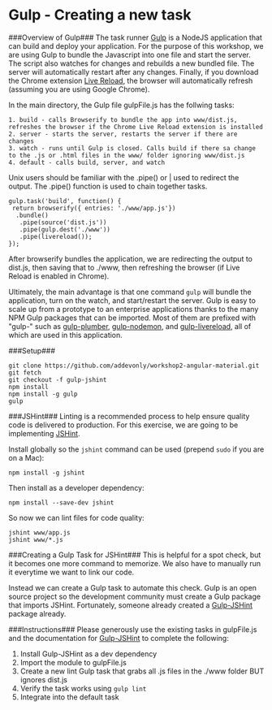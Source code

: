 # Gulp - Creating a new task

###Overview of Gulp###
The task runner [Gulp](http://gulpjs.com/) is a NodeJS application that can build and deploy your application. For the purpose of this workshop, we are using Gulp to bundle the Javascript into one file and start the server. The script also watches for changes and rebuilds a new bundled file. The server will automatically restart after any changes. Finally, if you download the Chrome extension [Live Reload](https://chrome.google.com/webstore/detail/livereload/jnihajbhpnppcggbcgedagnkighmdlei?hl=en), the browser will automatically refresh (assuming you are using Google Chrome).

In the main directory, the Gulp file gulpFile.js has the follwing tasks:
```
1. build - calls Browserify to bundle the app into www/dist.js, refreshes the browser if the Chrome Live Reload extension is installed
2. server - starts the server, restarts the server if there are changes
3. watch - runs until Gulp is closed. Calls build if there sa change to the .js or .html files in the www/ folder ignoring www/dist.js
4. default - calls build, server, and watch
```
Unix users should be familiar with the .pipe() or | used to redirect the output. The .pipe() function is used to chain together tasks.

```
gulp.task('build', function() {
 return browserify({ entries: './www/app.js'})
  .bundle() 
   .pipe(source('dist.js'))
   .pipe(gulp.dest('./www'))
   .pipe(livereload());
});
```
After browserify bundles the application, we are redirecting the output to dist.js, then saving that to ./www, then refreshing the browser (if Live Reload is enabled in Chrome).

Ultimately, the main advantage is that one command ```gulp``` will bundle the application, turn on the watch, and start/restart the server. Gulp is easy to scale up from a prototype to an enterprise applications thanks to the many NPM Gulp packages that can be imported. Most of them are prefixed with "gulp-" such as [gulp-plumber](https://www.npmjs.com/package/gulp-plumber), [gulp-nodemon](https://www.npmjs.com/package/gulp-nodemon), and [gulp-livereload](https://www.npmjs.com/package/gulp-livereload), all of which are used in this application. 

###Setup###
```
git clone https://github.com/addevonly/workshop2-angular-material.git
git fetch
git checkout -f gulp-jshint
npm install
npm install -g gulp
gulp
```

###JSHint###
Linting is a recommended process to help ensure quality code is delivered to production. For this exercise, we are going to be implementing [JSHint](http://jshint.com/).

Install globally so the ```jshint``` command can be used (prepend ```sudo``` if you are on a Mac):
```
npm install -g jshint
```

Then install as a developer dependency:
```
npm install --save-dev jshint
```

So now we can lint files for code quality:
```
jshint www/app.js
jshint www/*.js
```

###Creating a Gulp Task for JSHint###
This is helpful for a spot check, but it becomes one more command to memorize. We also have to manually run it everytime we want to link our code.

Instead we can create a Gulp task to automate this check. Gulp is an open source project so the development community must create a Gulp package that imports JSHint. Fortunately, someone already created a [Gulp-JSHint](https://www.npmjs.com/package/gulp-jshint) package already.

###Instructions###
Please generously use the existing tasks in gulpFile.js and the documentation for [Gulp-JSHint](https://www.npmjs.com/package/gulp-jshint) to complete the following:

1. Install Gulp-JSHint as a dev dependency
2. Import the module to gulpFile.js
3. Create a new lint Gulp task that grabs all .js files in the ./www folder BUT ignores dist.js
4. Verify the task works using ```gulp lint```
5. Integrate into the default task
